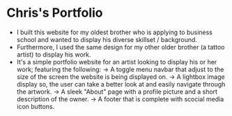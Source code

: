 # Chris's Portfolio

* I built this website for my oldest brother who is applying to business school and wanted to display his diverse skillset / background.
* Furthermore, I used the same design for my other older brother (a tattoo artist) to display his work.
* It's a simple portfolio website for an artist looking to display his or her work; featuring the following:
    -> A toggle menu navbar that adjust to the size of the screen the website is being displayed on.
    -> A lightbox image display so, the user can take a better look at and easily navigate through the artwork.
    -> A sleek "About" page with a profile picture and a short description of the owner.
    -> A footer that is complete with scocial media icon buttons.
